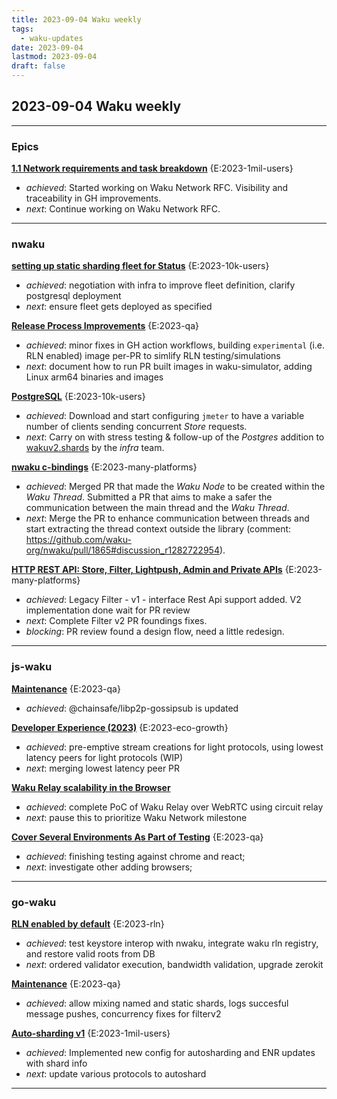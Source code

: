 ```yaml
---
title: 2023-09-04 Waku weekly
tags:
  - waku-updates
date: 2023-09-04
lastmod: 2023-09-04
draft: false
---
```


## 2023-09-04 Waku weekly
---
### Epics

**[1.1 Network requirements and task breakdown](https://github.com/waku-org/pm/issues/62)** {E:2023-1mil-users}

- _achieved_: Started working on Waku Network RFC. Visibility and traceability in GH improvements.
- _next_: Continue working on Waku Network RFC.

---
### nwaku

**[setting up static sharding fleet for Status](https://github.com/waku-org/nwaku/issues/1914)** {E:2023-10k-users}

- _achieved_: negotiation with infra to improve fleet definition, clarify postgresql deployment
- _next_: ensure fleet gets deployed as specified

**[Release Process Improvements](https://github.com/waku-org/nwaku/issues/1889)** {E:2023-qa}

- _achieved_: minor fixes in GH action workflows, building `experimental` (i.e. RLN enabled) image per-PR to simlify RLN testing/simulations
- _next_: document how to run PR built images in waku-simulator, adding Linux arm64 binaries and images

**[PostgreSQL](https://github.com/waku-org/nwaku/issues/1888)** {E:2023-10k-users}

- _achieved_: Download and start configuring `jmeter` to have a variable number of clients sending concurrent _Store_ requests.
- _next_: Carry on with stress testing & follow-up of the _Postgres_ addition to [wakuv2.shards](https://github.com/status-im/infra-nim-waku/blob/master/ansible/group_vars/wakuv2-shards.yml) by the _infra_ team.

**[nwaku c-bindings](https://github.com/waku-org/nwaku/issues/1332)** {E:2023-many-platforms}

- _achieved_: Merged PR that made the _Waku Node_ to be created within the _Waku Thread_. Submitted a PR that aims to make a safer the communication between the main thread and the _Waku Thread_.
- _next_: Merge the PR to enhance communication between threads and start extracting the thread context outside the library (comment: https://github.com/waku-org/nwaku/pull/1865#discussion_r1282722954).

**[HTTP REST API: Store, Filter, Lightpush, Admin and Private APIs](https://github.com/waku-org/nwaku/issues/1076)** {E:2023-many-platforms}

- _achieved_: Legacy Filter - v1 - interface Rest Api support added. V2 implementation done wait for PR review
- _next_: Complete Filter v2 PR foundings fixes.
- _blocking_: PR review found a design flow, need a little redesign.

---
### js-waku

**[Maintenance](https://github.com/waku-org/js-waku/issues/1455)** {E:2023-qa}

- _achieved_: @chainsafe/libp2p-gossipsub is updated 

**[Developer Experience (2023)](https://github.com/waku-org/js-waku/issues/1453)** {E:2023-eco-growth}

- _achieved_: pre-emptive stream creations for light protocols, using lowest latency peers for light protocols (WIP)
- _next_: merging lowest latency peer PR

**[Waku Relay scalability in the Browser](https://github.com/waku-org/js-waku/issues/905)**

- _achieved_: complete PoC of Waku Relay over WebRTC using circuit relay
- _next_: pause this to prioritize Waku Network milestone

**[Cover Several Environments As Part of Testing](https://github.com/waku-org/js-waku/issues/52)** {E:2023-qa}

- _achieved_: finishing testing against chrome and react;
- _next_: investigate other adding browsers;

---
### go-waku

**[RLN enabled by default](https://github.com/waku-org/go-waku/issues/655)** {E:2023-rln}

- _achieved_: test keystore interop with nwaku, integrate waku rln registry, and restore valid roots from DB
- _next_:  ordered validator execution, bandwidth validation, upgrade zerokit

**[Maintenance](https://github.com/waku-org/go-waku/issues/634)** {E:2023-qa}

- _achieved_: allow mixing named and static shards, logs succesful message pushes, concurrency fixes for filterv2

**[Auto-sharding v1](https://github.com/waku-org/go-waku/issues/623)** {E:2023-1mil-users}

- _achieved_: Implemented new config for autosharding and ENR updates with shard info
- _next_: update various protocols to autoshard

---